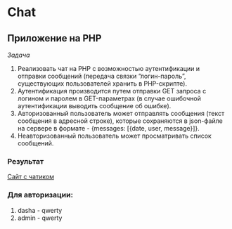 # Chat
## Приложение на PHP

*Задача*
1. Реализовать чат на PHP с возможностью аутентификации и отправки сообщений (передача связки “логин-пароль”, существующих пользователей хранить в PHP-скрипте). 
2. Аутентификация производится путем отправки GET запроса с логином и паролем в GET-параметрах (в случае ошибочной аутентификации выводить сообщение об ошибке).
3. Авторизованный пользователь может отправлять сообщения (текст сообщения в адресной строке), которые сохраняются в json-файле на сервере в формате - {messages: [{date, user, message}]}. 
4. Неавторизованный пользователь может просматривать список сообщений.

### Результат
[Сайт с чатиком](http://143.198.70.213:1111/)

### Для авторизации:
1. dasha - qwerty
2. admin - qwerty
